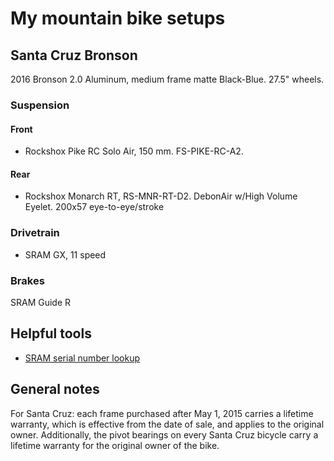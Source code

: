 # My mountain bike setups

## Santa Cruz Bronson

2016 Bronson 2.0 Aluminum, medium frame matte Black-Blue. 27.5" wheels.

### Suspension

#### Front 

- Rockshox Pike RC Solo Air, 150 mm. FS-PIKE-RC-A2. 

#### Rear

- Rockshox Monarch RT, RS-MNR-RT-D2. DebonAir w/High Volume Eyelet. 200x57 eye-to-eye/stroke

### Drivetrain

- SRAM GX, 11 speed

### Brakes

SRAM Guide R

## Helpful tools

- [SRAM serial number lookup](https://www.sram.com/en/service/browse-by-product)


## General notes

For Santa Cruz: each frame purchased after May 1, 2015 carries a lifetime warranty, which is
effective from the date of sale, and applies to the original owner. Additionally, the pivot bearings on every Santa Cruz bicycle carry a lifetime
warranty for the original owner of the bike.
